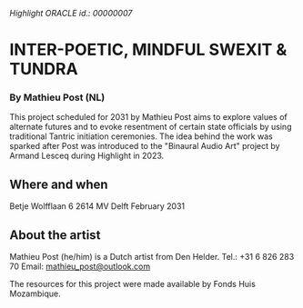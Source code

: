 *Highlight ORACLE id.: 00000007*

# INTER-POETIC, MINDFUL SWEXIT & TUNDRA
### By Mathieu Post (NL)

This project scheduled for 2031 by Mathieu Post aims to explore values of alternate futures and to evoke resentment of certain state officials by using traditional Tantric initiation ceremonies. The idea behind the work was sparked after Post was introduced to the "Binaural Audio Art" project by Armand Lesceq during Highlight in 2023.

## Where and when
Betje Wolfflaan 6
2614 MV Delft
February 2031

## About the artist
Mathieu Post (he/him) is a Dutch artist from Den Helder.
Tel.:	+31 6 826 283 70
Email:	mathieu_post@outlook.com

The resources for this project were made available by Fonds Huis Mozambique.
